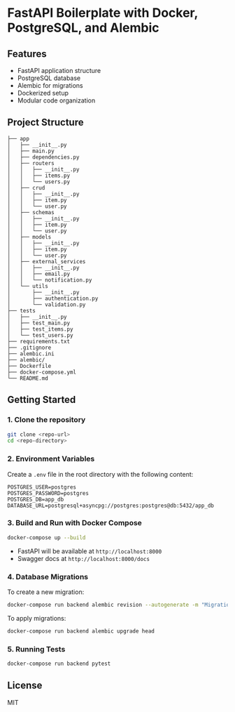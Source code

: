 # FastAPI Boilerplate with Docker, PostgreSQL, and Alembic

## Features

- FastAPI application structure
- PostgreSQL database
- Alembic for migrations
- Dockerized setup
- Modular code organization

## Project Structure

```
├── app
│   ├── __init__.py
│   ├── main.py
│   ├── dependencies.py
│   ├── routers
│   │   ├── __init__.py
│   │   ├── items.py
│   │   └── users.py
│   ├── crud
│   │   ├── __init__.py
│   │   ├── item.py
│   │   └── user.py
│   ├── schemas
│   │   ├── __init__.py
│   │   ├── item.py
│   │   └── user.py
│   ├── models
│   │   ├── __init__.py
│   │   ├── item.py
│   │   └── user.py
│   ├── external_services
│   │   ├── __init__.py
│   │   ├── email.py
│   │   └── notification.py
│   └── utils
│       ├── __init__.py
│       ├── authentication.py
│       └── validation.py
├── tests
│   ├── __init__.py
│   ├── test_main.py
│   ├── test_items.py
│   └── test_users.py
├── requirements.txt
├── .gitignore
├── alembic.ini
├── alembic/
├── Dockerfile
├── docker-compose.yml
└── README.md
```

## Getting Started

### 1. Clone the repository

```bash
git clone <repo-url>
cd <repo-directory>
```

### 2. Environment Variables

Create a `.env` file in the root directory with the following content:

```
POSTGRES_USER=postgres
POSTGRES_PASSWORD=postgres
POSTGRES_DB=app_db
DATABASE_URL=postgresql+asyncpg://postgres:postgres@db:5432/app_db
```

### 3. Build and Run with Docker Compose

```bash
docker-compose up --build
```

- FastAPI will be available at `http://localhost:8000`
- Swagger docs at `http://localhost:8000/docs`

### 4. Database Migrations

To create a new migration:

```bash
docker-compose run backend alembic revision --autogenerate -m "Migration message"
```

To apply migrations:

```bash
docker-compose run backend alembic upgrade head
```

### 5. Running Tests

```bash
docker-compose run backend pytest
```

## License

MIT
